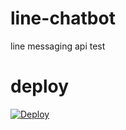 # line-chatbot
line messaging api test

# deploy
[![Deploy](https://www.herokucdn.com/deploy/button.svg)](https://heroku.com/deploy)